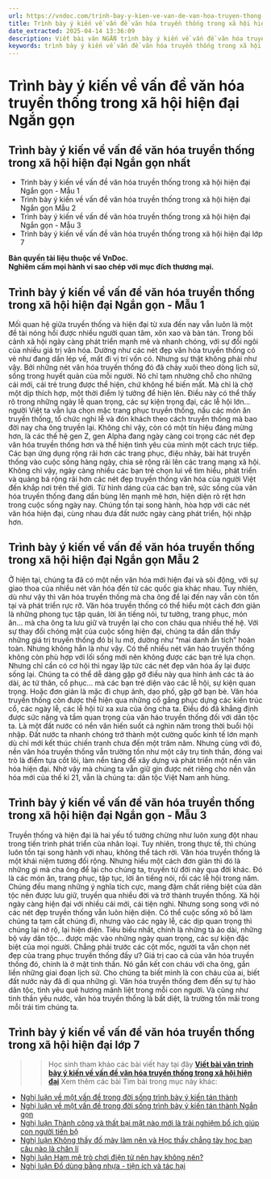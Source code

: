 ```yaml
---
url: https://vndoc.com/trinh-bay-y-kien-ve-van-de-van-hoa-truyen-thong-trong-xa-hoi-hien-dai-ngan-gon-284365
title: Trình bày ý kiến về vấn đề văn hóa truyền thống trong xã hội hiện đại Ngắn gọn - VnDoc.com
date_extracted: 2025-04-14 13:36:09
description: Viết bài văn NGẮN trình bày ý kiến về vấn đề văn hóa truyền thống trong xã hội hiện đại lớp 7 được biên soạn nhằm giúp các em HS đạt kết quả tốt trong quá trình làm bài tập và học tập môn Ngữ văn lớp 7.
keywords: trình bày ý kiến về vấn đề văn hóa truyền thống trong xã hội hiện đại ngắn gọn,trình bày ý kiến về vấn đề văn hóa truyền thống trong xã hội hiện đại ngắn nhất,trình bày ý kiến về vấn đề văn hóa truyền thống trong xã hội hiện đại siêu ngắn,trình bày ý kiến về vấn đề văn hóa truyền thống trong xã hội hiện đại ngắn,viết bài văn ngắn trình bày ý kiến về vấn đề văn hóa truyền thống trong xã hội hiện đại,trình bày ý kiến về vấn đề văn hóa truyền thống trong xã hội hiện đại
---
```


# Trình bày ý kiến về vấn đề văn hóa truyền thống trong xã hội hiện đại Ngắn gọn
## **Trình bày ý kiến về vấn đề văn hóa truyền thống trong xã hội hiện đại Ngắn gọn nhất**
  * Trình bày ý kiến về vấn đề văn hóa truyền thống trong xã hội hiện đại Ngắn gọn - Mẫu 1
  * Trình bày ý kiến về vấn đề văn hóa truyền thống trong xã hội hiện đại Ngắn gọn Mẫu 2
  * Trình bày ý kiến về vấn đề văn hóa truyền thống trong xã hội hiện đại Ngắn gọn - Mẫu 3
  * Trình bày ý kiến về vấn đề văn hóa truyền thống trong xã hội hiện đại lớp 7

**Bản quyền tài liệu thuộc về VnDoc.  
Nghiêm cấm mọi hành vi sao chép với mục đích thương mại.**
## **Trình bày ý kiến về vấn đề văn hóa truyền thống trong xã hội hiện đại Ngắn gọn - Mẫu 1**
Mối quan hệ giữa truyền thống và hiện đại từ xưa đến nay vẫn luôn là một đề tài nóng hổi được nhiều người quan tâm, xôn xao và bàn tán.
Trong bối cảnh xã hội ngày càng phát triển mạnh mẽ và nhanh chóng, với sự đổi ngôi của nhiều giá trị văn hóa. Dường như các nét đẹp văn hóa truyền thống có vẻ như đang dần lép vế, mất đi vị trí vốn có. Nhưng sự thật không phải như vậy. Bởi những nét văn hóa truyền thống đó đã chảy xuôi theo dòng lịch sử, sống trong huyết quản của mỗi người. Nó chỉ tạm nhường chỗ cho những cái mới, cái trẻ trung được thể hiện, chứ không hề biến mất. Mà chỉ là chờ một dịp thích hợp, một thời điểm lý tưởng để hiện lên. Điều này có thể thấy rõ trong những ngày lễ quan trọng, các sự kiện trọng đại, các lễ hội lớn… người Việt ta vẫn lựa chọn mặc trang phục truyền thống, nấu các món ăn truyền thống, tổ chức nghi lễ và đón khách theo cách truyền thống mà bao đời nay cha ông truyền lại. Không chỉ vậy, còn có một tín hiệu đáng mừng hơn, là các thế hệ gen Z, gen Alpha đang ngày càng coi trọng các nét đẹp văn hóa truyền thống hơn và thể hiện tình yêu của mình một cách trực tiếp. Các bạn ứng dụng rộng rãi hơn các trang phục, điệu nhảy, bài hát truyền thống vào cuộc sống hàng ngày, chia sẻ rộng rãi lên các trang mạng xã hội. Không chỉ vậy, ngày càng nhiều các bạn trẻ chọn lui về tìm hiểu, phát triển và quảng bá rộng rãi hơn các nét đẹp truyền thống văn hóa của người Việt đến khắp nơi trên thế giới.
Từ hình dáng của các bạn trẻ, sức sống của văn hóa truyền thống đang dần bùng lên mạnh mẽ hơn, hiện diện rõ rệt hơn trong cuộc sống ngày nay. Chúng tồn tại song hành, hòa hợp với các nét văn hóa hiện đại, cùng nhau đưa đất nước ngày càng phát triển, hội nhập hơn.
## **Trình bày ý kiến về vấn đề văn hóa truyền thống trong xã hội hiện đại Ngắn gọn Mẫu 2**
Ở hiện tại, chúng ta đã có một nền văn hóa mới hiện đại và sôi động, với sự giao thoa của nhiều nét văn hóa đến từ các quốc gia khác nhau. Tuy nhiên, dù như vậy thì văn hóa truyền thống mà cha ông để lại đến nay vẫn còn tồn tại và phát triển rực rỡ.
Văn hóa truyền thống có thể hiểu một cách đơn giản là những phong tục tập quán, lời ăn tiếng nói, tư tưởng, trang phục, món ăn… mà cha ông ta lưu giữ và truyền lại cho con cháu qua nhiều thế hệ. Với sự thay đổi chóng mặt của cuộc sống hiện đại, chúng ta dần dần thấy những giá trị truyền thống đó bị lu mờ, dường như “mai danh ẩn tích” hoàn toàn. Nhưng không hẳn là như vậy. Có thể nhiều nét văn háo truyền thống không còn phù hợp với lối sống mới nên không được các bạn trẻ lựa chọn. Nhưng chỉ cần có cơ hội thì ngay lập tức các nét đẹp văn hóa ấy lại được sống lại. Chúng ta có thể dễ dàng gặp gỡ điều này qua hình ảnh các tà áo dài, ác tứ thân, cổ phục… mà các bạn trẻ diện vào các lễ hội, sự kiện quan trọng. Hoặc đơn giản là mặc đi chụp ảnh, dạo phố, gặp gỡ bạn bè. Văn hóa truyền thống còn được thể hiện qua những cố gắng phục dựng các kiến trúc cổ, các ngày lễ, các lễ hội từ xa xưa của ông cha ta. Điều đó đã khẳng định được sức nặng và tầm quan trọng của văn háo truyền thống đối với dân tộc ta.
Là một đất nước có nền văn hiến suốt cả nghìn năm trong thời buổi hội nhập. Đất nước ta nhanh chóng trở thành một cường quốc kinh tế lớn mạnh dù chỉ mới kết thúc chiến tranh chưa đến một trăm năm. Nhưng cùng với đó, nền văn hóa truyền thống vẫn trường tồn như một cây trụ tinh thần, đóng vai trò là điểm tựa cốt lõi, làm nền tảng để xây dựng và phát triển một nền văn hóa hiện đại. Nhờ vậy mà chúng ta vẫn giữ gìn được nét riêng cho nền văn hóa mới của thế kỉ 21, vẫn là chúng ta: dân tộc Việt Nam anh hùng.
## **Trình bày ý kiến về vấn đề văn hóa truyền thống trong xã hội hiện đại Ngắn gọn - Mẫu 3**
Truyền thống và hiện đại là hai yếu tố tưởng chừng như luôn xung đột nhau trong tiến trình phát triển của nhân loại. Tuy nhiên, trong thực tế, thì chúng luôn tồn tại song hành với nhau, không thể tách rời.
Văn hóa truyền thống là một khái niệm tương đối rộng. Nhưng hiểu một cách đơn giản thì đó là những gì mà cha ông để lại cho chúng ta, truyền từ đời này qua đời khác. Đó là các món ăn, trang phục, tập tục, lời ăn tiếng nói, rồi các lễ hội trong năm. Chúng đều mang những ý nghĩa tích cực, mang đậm chất riêng biệt của dân tộc nên được lưu giữ, truyền qua nhiều đời và trở thành truyền thống.
Xã hội ngày càng hiện đại với nhiều cái mới, cái tiện nghi. Nhưng song song với nó các nét đẹp truyền thống vẫn luôn hiện diện. Có thể cuộc sống xô bồ làm chúng ta tạm cất chúng đi, nhưng vào các ngày lễ, các dịp quan trọng thì chúng lại nở rộ, lại hiện diện. Tiêu biểu nhất, chính là những tà áo dài, những bộ váy dân tộc… được mặc vào những ngày quan trọng, các sự kiện đặc biệt của mọi người. Chẳng phải trước các cột mốc, người ta vẫn chọn nét đẹp của trang phục truyền thống đấy ư?
Giá trị cao cả của văn hóa truyền thống đó, chính là ở mặt tinh thần. Nó gắn kết con cháu với cha ông, gắn liền những giai đoạn lịch sử. Cho chúng ta biết mình là con cháu của ai, biết đất nước này đã đi qua những gì. Văn hóa truyền thống đem đến sự tự hào dân tộc, tình yêu quê hương mãnh liệt trong mỗi con người.
Và cũng như tinh thần yêu nước, văn hóa truyền thống là bất diệt, là trường tồn mãi trong mỗi trái tim chúng ta.
## **Trình bày ý kiến về vấn đề văn hóa truyền thống trong xã hội hiện đại lớp 7**
>> Học sinh tham khảo các bài viết hay tại đây **[Viết bài văn trình bày ý kiến về vấn đề văn hóa truyền thống trong xã hội hiện đại](<https://vndoc.com/trinh-bay-y-kien-ve-van-de-van-hoa-truyen-thong-trong-xa-hoi-hien-dai-lop-7-284363>)**
Xem thêm các bài Tìm bài trong mục này khác:
  * [Nghị luận về một vấn đề trong đời sống trình bày ý kiến tán thành](</viet-bai-van-nghi-luan-ve-mot-van-de-trong-doi-song-trinh-bay-y-kien-tan-thanh-288088>)
  * [Nghị luận về một vấn đề trong đời sống trình bày ý kiến tán thành Ngắn gọn](</nghi-luan-ve-mot-van-de-trong-doi-song-trinh-bay-y-kien-tan-thanh-ngan-gon-288090>)
  * [Nghị luận Thành công và thất bại mặt nào mới là trải nghiệm bổ ích giúp con người tiến bộ](</nghi-luan-ve-van-de-thanh-cong-va-that-bai-mat-nao-moi-la-trai-nghiem-bo-ich-giup-con-nguoi-tien-bo-288091>)
  * [Nghị luận Không thầy đố mày làm nên và Học thầy chẳng tày học bạn câu nào là chân lí](</nghi-luan-ve-van-de-khong-thay-do-may-lam-nen-va-hoc-thay-chang-tay-hoc-ban-cau-nao-la-chan-li-288092>)
  * [Nghị luận Ham mê trò chơi điện tử nên hay không nên?](</nghi-luan-ve-van-de-ham-me-tro-choi-dien-tu-nen-hay-khong-nen-288093>)
  * [Nghị luận Đồ dùng bằng nhựa - tiện ích và tác hại](</nghi-luan-ve-van-de-do-dung-bang-nhua-tien-ich-va-tac-hai-288094>)

